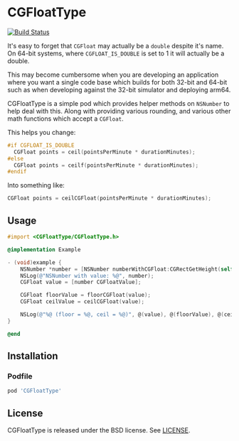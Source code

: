 CGFloatType
===========

[![Build Status](https://travis-ci.org/kylef/CGFloatType.svg?branch=master)](https://travis-ci.org/kylef/CGFloatType)

It's easy to forget that `CGFloat` may actually be a `double` despite it's
name. On 64-bit systems, where `CGFLOAT_IS_DOUBLE` is set to 1 it will actually
be a double.

This may become cumbersome when you are developing an application where you
want a single code base which builds for both 32-bit and 64-bit such as when
developing against the 32-bit simulator and deploying arm64.

CGFloatType is a simple pod which provides helper methods on `NSNumber` to help
deal with this. Along with providing various rounding, and various other math
functions which accept a `CGFloat`.

This helps you change:

```objective-c
#if CGFLOAT_IS_DOUBLE
  CGFloat points = ceil(pointsPerMinute * durationMinutes);
#else
  CGFloat points = ceilf(pointsPerMinute * durationMinutes);
#endif
```

Into something like:

```objective-c
CGFloat points = ceilCGFloat(pointsPerMinute * durationMinutes);
```

## Usage

```objective-c
#import <CGFloatType/CGFloatType.h>

@implementation Example

- (void)example {
    NSNumber *number = [NSNumber numberWithCGFloat:CGRectGetHeight(self.view.frame)];
    NSLog(@"NSNumber with value: %@", number);
    CGFloat value = [number CGFloatValue];

    CGFloat floorValue = floorCGFloat(value);
    CGFloat ceilValue = ceilCGFloat(value);

    NSLog(@"%@ (floor = %@, ceil = %@)", @(value), @(floorValue), @(ceilValue));
}

@end
```

## Installation

### Podfile

```ruby
pod 'CGFloatType'
```

## License

CGFloatType is released under the BSD license. See [LICENSE](LICENSE).

